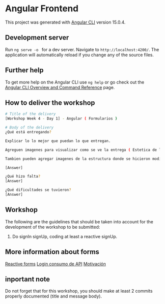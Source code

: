 # Angular Frontend

This project was generated with [Angular CLI](https://github.com/angular/angular-cli) version 15.0.4.

## Development server

Run `ng serve -o `  for a dev server. Navigate to `http://localhost:4200/`. The application will automatically reload if you change any of the source files.


## Further help

To get more help on the Angular CLI use `ng help` or go check out the [Angular CLI Overview and Command Reference](https://angular.io/cli) page.

## How to deliver the workshop

```bash
# Title of the delivery
[Workshop Week 4 - Day 1] - Angular ( Formularios )

# Body of the delivery
¿Qué está entregando?

Explicar lo lo mejor que puedan lo que entregan.

Agreguen imagenes para visualizar como se ve la entrega ( Estetica de la pagina )

Tambien pueden agregar imagenes de la estructura donde se hicieron modificaciones para ayudar a corregir ( imagenes de los componentes, de las rutas y todo lo que pueda servir para corregir )

[Answer]

¿Qué hizo falta?
[Answer]

¿Qué dificultades se tuvieron?
[Answer]
```

## Workshop
The following are the guidelines that should be taken into account for the development of the workshop to be submitted:

1. Do signIn signUp, coding at least a reactive signUp.


## More information about forms
[Reactive forms](https://www.youtube.com/watch?v=sYVHJ0SPt6M)
[Login consumo de API](https://www.youtube.com/watch?v=a07vRDN7cZw)
[Motivación](https://www.youtube.com/watch?v=O5wCbxUTI9U)

## inportant note
Do not forget that for this workshop, you should make at least 2 commits properly documented (title and message body).
 
